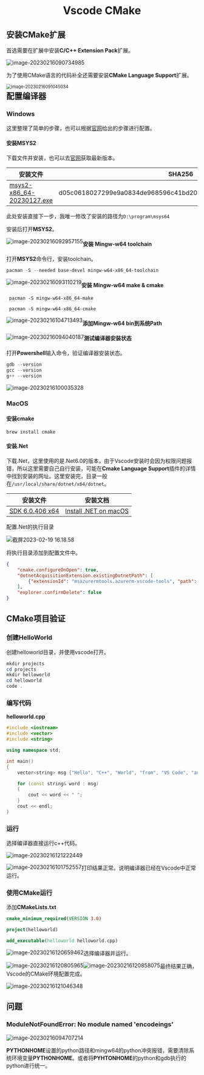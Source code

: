 <center>
    <h1>
        Vscode CMake
    </h1>
</center>

## 安装CMake扩展

首选需要在扩展中安装**C/C++ Extension Pack**扩展。

![image-20230216090734985](src\img\image-20230216090734985.png)

为了使用CMake语言的代码补全还需要安装**CMake Language Support**扩展。

<img src="src\img\image-20230216091045034.png" alt="image-20230216091045034" style="zoom:80%;float:left" />

## 配置编译器

### Windows

这里整理了简单的步骤，也可以根据[官网](https://code.visualstudio.com/docs/cpp/config-mingw)给出的步骤进行配置。

#### 安装MSYS2

下载文件并安装，也可以去[官网](https://www.msys2.org/)获取最新版本。

| 安装文件                                                     | SHA256                                                       |
| ------------------------------------------------------------ | ------------------------------------------------------------ |
| [msys2-x86_64-20230127.exe](https://github.com/msys2/msys2-installer/releases/download/2023-01-27/msys2-x86_64-20230127.exe) | d05c0618027299e9a0834de968596c41bd2012ed8b2534b114a3b9d3fca56809 |

此处安装直接下一步，我唯一修改了安装的路径为`D:\program\msys64`

安装后打开**MSYS2**。

<img src="src\img\image-20230216092957155.png" alt="image-20230216092957155" style="zoom:100%;float:left" />

#### 安装 Mingw-w64 toolchain

打开**MSYS2**命令行，安装toolchain。

```powershell
pacman -S --needed base-devel mingw-w64-x86_64-toolchain
```

<img src="src\img\image-20230216093110219.png" alt="image-20230216093110219" style="zoom:100%;float:left" />

#### 安装 Mingw-w64 make & cmake

```powershel
 pacman -S mingw-w64-x86_64-make

 pacman -S mingw-w64-x86_64-cmake
```

<img src="src\img\image-20230216104713493.png" alt="image-20230216104713493" style="float: left;" />

#### 添加Mingw-w64 bin到系统Path

<img src="src\img\image-20230216094040187.png" alt="image-20230216094040187" style="zoom:100%;float:left" />

#### 测试编译器安装状态

打开**Powershell**输入命令，验证编译器安装状态。

```powershell
gdb --version
gcc --version
g++ --version
```

![image-20230216100035328](src\img\image-20230216100035328.png)

### MacOS

#### 安装cmake

```shell
brew install cmake
```

#### 安装.Net

下载.Net，这里使用的是.Net6.0的版本，由于Vscode安装时会因为权限问题报错，所以这里需要自己自行安装，可能在**Cmake Language Support**插件的详情中找到安装的网址。这里安装完，目录一般在`/usr/local/share/dotnet/x64/dotnet`。

| 安装文件                                                     | 安装文档                                                     |
| ------------------------------------------------------------ | ------------------------------------------------------------ |
| [SDK 6.0.406 x64](https://download.visualstudio.microsoft.com/download/pr/8a0c7611-7ca1-49d7-a889-e6514fc29dd0/08927286063140ccdf88eafe0e3bd2fb/dotnet-sdk-6.0.405-osx-x64.pkg) | [Install .NET on macOS](https://learn.microsoft.com/en-us/dotnet/core/install/macos) |

配置.Net的执行目录

<img src="src/img/vscode_1.png" alt="截屏2023-02-19 16.18.58"  />

将执行目录添加到配置文件中。

```json
{
    "cmake.configureOnOpen": true,
    "dotnetAcquisitionExtension.existingDotnetPath": [
        {"extensionId": "msazurermtools.azurerm-vscode-tools", "path": "/usr/local/share/dotnet/x64/dotnet"}
    ],
    "explorer.confirmDelete": false
}
```

## CMake项目验证

### 创建HelloWorld

创建helloworld目录，并使用vscode打开。

```powershell
mkdir projects
cd projects
mkdir helloworld
cd helloworld
code .
```

### 编写代码

**helloworld.cpp**

```cpp
#include <iostream>
#include <vector>
#include <string>

using namespace std;

int main()
{
    vector<string> msg {"Hello", "C++", "World", "from", "VS Code", "and the C++ extension!"};

    for (const string& word : msg)
    {
        cout << word << " ";
    }
    cout << endl;
}
```

### 运行

选择编译器直接运行c++代码。

![image-20230216121222449](src\img\image-20230216121222449.png)

<img src="src\img\image-20230216101752557.png" alt="image-20230216101752557" style="float: left;" />

打印结果正常。说明编译器已经在Vscode中正常运行。

### 使用CMake运行

添加**CMakeLists.txt**

```cmake
cmake_minimum_required(VERSION 3.0)

project(helloworld)

add_executable(helloworld helloworld.cpp)
```

<img src="src\img\image-20230216120659462.png" alt="image-20230216120659462" style="float: left;" />

选择编译器并运行。

<img src="src\img\image-20230216120805965.png" alt="image-20230216120805965" style="float: left;" />

<img src="src\img\image-20230216120858075.png" alt="image-20230216120858075" style="float: left;" />

最终结果正确，Vscode的CMake环境配置完成。

![image-20230216121046348](src\img\image-20230216121046348.png)

## 问题

### ModuleNotFoundError: No module named 'encodeings'

![image-20230216094707214](src\img\image-20230216094707214.png)

**PYTHONHOME**设置的python路径和mingw64的python冲突报错，需要清除系统环境变量**PYTHONHOME**。或者将**PYHTONHOME**的python和gdb执行的python进行统一。